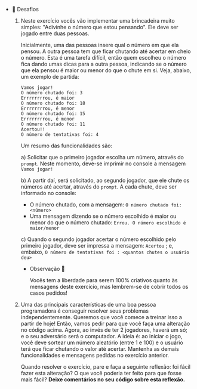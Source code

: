- 🏅  Desafios
    1. Neste exercício vocês vão implementar uma brincadeira muito simples: "Adivinhe o número que estou pensando". Ele deve ser jogado entre duas pessoas. 
        
        Inicialmente, uma das pessoas insere qual o número em que ela pensou. A outra pessoa tem que ficar chutando até acertar em cheio o número. Esta é uma tarefa difícil, então quem escolheu o número fica dando umas dicas para a outra pessoa, indicando se o número que ela pensou é maior ou menor do que o chute em si. Veja, abaixo, um exemplo de partida:
        
        ```
        Vamos jogar!
        O número chutado foi: 3
        Errrrrrrrou, é maior
        O número chutado foi: 18
        Errrrrrrrou, é menor
        O número chutado foi: 15
        Errrrrrrrou, é menor
        O número chutado foi: 11
        Acertou!!
        O número de tentativas foi: 4 
        
        ```
        
        Um resumo das funcionalidades são:
        
        a) Solicitar que o primeiro jogador escolha um número, através do `prompt`. Neste momento, deve-se imprimir no console a mensagem `Vamos jogar!`
        
        b) A partir daí, será solicitado, ao segundo jogador, que ele chute os números até acertar, através do `prompt`. A cada chute, deve ser informado no console:
        
        - O número chutado, com a mensagem: `O número chutado foi: <número>`
        - Uma mensagem dizendo se o número escolhido é maior ou menor do que o número chutado: `Errou. O número escolhido é maior/menor`
        
        c) Quando o segundo jogador acertar o número escolhido pelo primeiro jogador, deve ser impressa a mensagem: `Acertou` ; e, embaixo, `O número de tentativas foi : <quantos chutes o usuário deu>`
        
        - Observação 👀
            
            Vocês tem a liberdade para serem 100% criativos quanto às mensagens deste exercício, mas lembrem-se de cobrir todos os casos pedidos!
            
        
    2. Uma das principais características de uma boa pessoa programadora é conseguir resolver seus problemas independentemente. Queremos que você comece a treinar isso a partir de hoje! Então, vamos pedir para que você faça uma alteração no código acima. Agora, ao invés de ter 2 jogadores, haverá um só; e o seu adversário será o computador. A ideia é: ao iniciar o jogo, você deve sortear um número aleatório (entre 1 e 100) e o usuário terá que ficar chutando o valor até acertar. Mantenha as demais funcionalidades e mensagens pedidas no exercício anterior.
        
        Quando resolver o exercício, pare e faça a seguinte reflexão: foi fácil fazer esta alteração? O que você poderia ter feito para que fosse mais fácil? **Deixe comentários no seu código sobre esta reflexão.**